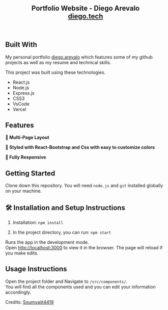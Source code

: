 <h2 align="center">
  Portfolio Website - Diego Arevalo<br/>
  <a href="https://diego-portfolio-1b99d.web.app" target="_blank">diego.tech</a>
</h2>
<br/>


## Built With

My personal portfolio <a href="https://diego-portfolio-1b99d.web.app" target="_blank">diego.arevalo</a> which features some of my github projects as well as my resume and technical skills.<br/>

This project was built using these technologies.

- React.js
- Node.js
- Express.js
- CSS3
- VsCode
- Vercel

## Features

**📖 Multi-Page Layout**

**🎨 Styled with React-Bootstrap and Css with easy to customize colors**

**📱 Fully Responsive**

## Getting Started

Clone down this repository. You will need `node.js` and `git` installed globally on your machine.

## 🛠 Installation and Setup Instructions

1. Installation: `npm install`

2. In the project directory, you can run: `npm start`

Runs the app in the development mode.\
Open [http://localhost:3000](http://localhost:3000) to view it in the browser.
The page will reload if you make edits.

## Usage Instructions

Open the project folder and Navigate to `/src/components/`. <br/>
You will find all the components used and you can edit your information accordingly.


Credits: [Soumyajit4419](https://github.com/soumyajit4419/Portfolio)
